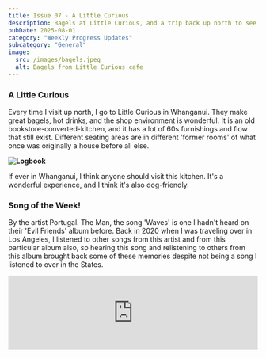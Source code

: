```yaml
---
title: Issue 07 - A Little Curious
description: Bagels at Little Curious, and a trip back up north to see friends and family!
pubDate: 2025-08-01
category: "Weekly Progress Updates"
subcategory: "General"
image:
  src: /images/bagels.jpeg
  alt: Bagels from Little Curious cafe
---
```


### A Little Curious

Every time I visit up north, I go to Little Curious in Whanganui. They make great bagels, hot drinks, and the shop environment is wonderful. It is an old bookstore-converted-kitchen, and it has a lot of 60s furnishings and flow that still exist. Different seating areas are in different 'former rooms' of what once was originally a house before all else.

**![Logbook](/images/bagels.jpeg)**

If ever in Whanganui, I think anyone should visit this kitchen. It's a wonderful experience, and I think it's also dog-friendly.

### Song of the Week!

By the artist Portugal. The Man, the song 'Waves' is one I hadn't heard on their 'Evil Friends' album before. Back in 2020 when I was traveling over in Los Angeles, I listened to other songs from this artist and from this particular album also, so hearing this song and relistening to others from this album brought back some of these memories despite not being a song I listened to over in the States.

<iframe allow="autoplay *; encrypted-media *;" frameborder="0" height="150" style="width:100%;max-width:660px;overflow:hidden;background:transparent;" sandbox="allow-forms allow-popups allow-same-origin allow-scripts allow-storage-access-by-user-activation allow-top-navigation-by-user-activation" src="https://embed.music.apple.com/nz/album/waves/613557623?i=613559184"></iframe>
